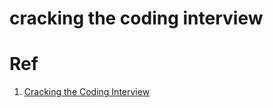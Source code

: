 # cracking the coding interview

# Ref

1.  [Cracking the Coding Interview](https://www.amazon.co.jp/dp/0984782850)
